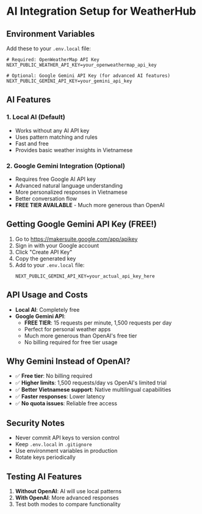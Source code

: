 # AI Integration Setup for WeatherHub

## Environment Variables

Add these to your `.env.local` file:

```env
# Required: OpenWeatherMap API Key
NEXT_PUBLIC_WEATHER_API_KEY=your_openweathermap_api_key

# Optional: Google Gemini API Key (for advanced AI features)
NEXT_PUBLIC_GEMINI_API_KEY=your_gemini_api_key
```

## AI Features

### 1. **Local AI (Default)**

- Works without any AI API key
- Uses pattern matching and rules
- Fast and free
- Provides basic weather insights in Vietnamese

### 2. **Google Gemini Integration (Optional)**

- Requires free Google AI API key
- Advanced natural language understanding
- More personalized responses in Vietnamese
- Better conversation flow
- **FREE TIER AVAILABLE** - Much more generous than OpenAI

## Getting Google Gemini API Key (FREE!)

1. Go to https://makersuite.google.com/app/apikey
2. Sign in with your Google account
3. Click "Create API Key"
4. Copy the generated key
5. Add to your `.env.local` file:
   ```
   NEXT_PUBLIC_GEMINI_API_KEY=your_actual_api_key_here
   ```

## API Usage and Costs

- **Local AI**: Completely free
- **Google Gemini API**: 
  - **FREE TIER**: 15 requests per minute, 1,500 requests per day
  - Perfect for personal weather apps
  - Much more generous than OpenAI's free tier
  - No billing required for free tier usage

## Why Gemini Instead of OpenAI?

- ✅ **Free tier**: No billing required
- ✅ **Higher limits**: 1,500 requests/day vs OpenAI's limited trial
- ✅ **Better Vietnamese support**: Native multilingual capabilities
- ✅ **Faster responses**: Lower latency
- ✅ **No quota issues**: Reliable free access

## Security Notes

- Never commit API keys to version control
- Keep `.env.local` in `.gitignore`
- Use environment variables in production
- Rotate keys periodically

## Testing AI Features

1. **Without OpenAI**: AI will use local patterns
2. **With OpenAI**: More advanced responses
3. Test both modes to compare functionality
